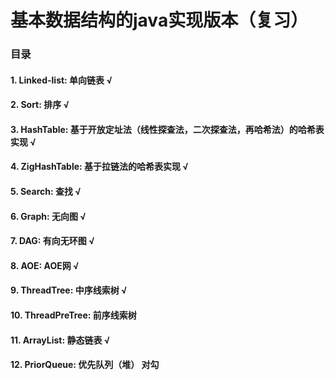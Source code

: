 # 基本数据结构的java实现版本（复习）

### 目录
#### 1. Linked-list: 单向链表 √
#### 2. Sort: 排序 √
#### 3. HashTable: 基于开放定址法（线性探查法，二次探查法，再哈希法）的哈希表实现 √
#### 4. ZigHashTable: 基于拉链法的哈希表实现 √
#### 5. Search: 查找 √
#### 6. Graph: 无向图 √
#### 7. DAG: 有向无环图 √
#### 8. AOE: AOE网 √
#### 9. ThreadTree: 中序线索树 √
#### 10. ThreadPreTree: 前序线索树
#### 11. ArrayList: 静态链表 √
#### 12. PriorQueue: 优先队列（堆） 对勾
